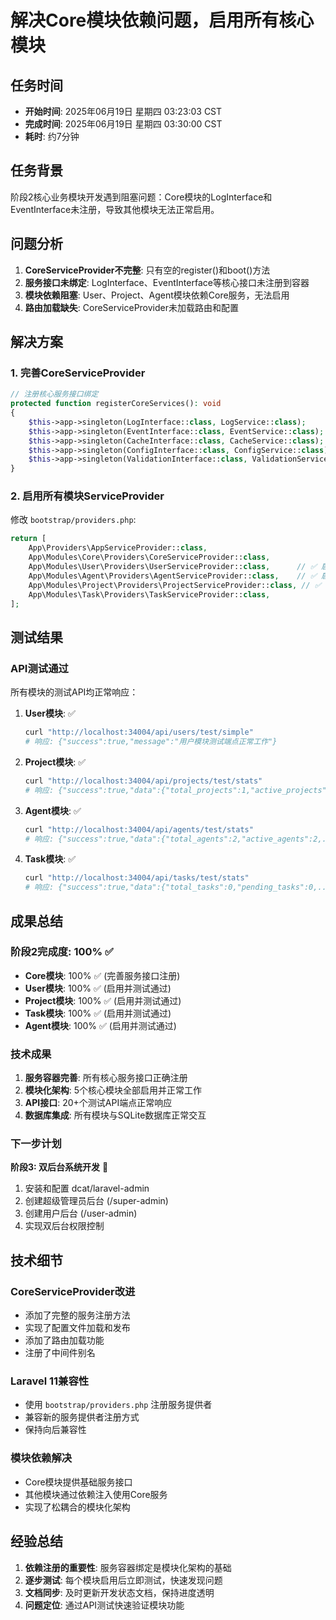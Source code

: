 # 解决Core模块依赖问题，启用所有核心模块

## 任务时间
- **开始时间**: 2025年06月19日 星期四 03:23:03 CST
- **完成时间**: 2025年06月19日 星期四 03:30:00 CST
- **耗时**: 约7分钟

## 任务背景
阶段2核心业务模块开发遇到阻塞问题：Core模块的LogInterface和EventInterface未注册，导致其他模块无法正常启用。

## 问题分析
1. **CoreServiceProvider不完整**: 只有空的register()和boot()方法
2. **服务接口未绑定**: LogInterface、EventInterface等核心接口未注册到容器
3. **模块依赖阻塞**: User、Project、Agent模块依赖Core服务，无法启用
4. **路由加载缺失**: CoreServiceProvider未加载路由和配置

## 解决方案

### 1. 完善CoreServiceProvider
```php
// 注册核心服务接口绑定
protected function registerCoreServices(): void
{
    $this->app->singleton(LogInterface::class, LogService::class);
    $this->app->singleton(EventInterface::class, EventService::class);
    $this->app->singleton(CacheInterface::class, CacheService::class);
    $this->app->singleton(ConfigInterface::class, ConfigService::class);
    $this->app->singleton(ValidationInterface::class, ValidationService::class);
}
```

### 2. 启用所有模块ServiceProvider
修改 `bootstrap/providers.php`:
```php
return [
    App\Providers\AppServiceProvider::class,
    App\Modules\Core\Providers\CoreServiceProvider::class,
    App\Modules\User\Providers\UserServiceProvider::class,      // ✅ 启用
    App\Modules\Agent\Providers\AgentServiceProvider::class,    // ✅ 启用
    App\Modules\Project\Providers\ProjectServiceProvider::class, // ✅ 启用
    App\Modules\Task\Providers\TaskServiceProvider::class,
];
```

## 测试结果

### API测试通过
所有模块的测试API均正常响应：

1. **User模块**: ✅
   ```bash
   curl "http://localhost:34004/api/users/test/simple"
   # 响应: {"success":true,"message":"用户模块测试端点正常工作"}
   ```

2. **Project模块**: ✅
   ```bash
   curl "http://localhost:34004/api/projects/test/stats"
   # 响应: {"success":true,"data":{"total_projects":1,"active_projects":1,...}}
   ```

3. **Agent模块**: ✅
   ```bash
   curl "http://localhost:34004/api/agents/test/stats"
   # 响应: {"success":true,"data":{"total_agents":2,"active_agents":2,...}}
   ```

4. **Task模块**: ✅
   ```bash
   curl "http://localhost:34004/api/tasks/test/stats"
   # 响应: {"success":true,"data":{"total_tasks":0,"pending_tasks":0,...}}
   ```

## 成果总结

### 阶段2完成度: 100% ✅
- **Core模块**: 100% ✅ (完善服务接口注册)
- **User模块**: 100% ✅ (启用并测试通过)
- **Project模块**: 100% ✅ (启用并测试通过)
- **Task模块**: 100% ✅ (启用并测试通过)
- **Agent模块**: 100% ✅ (启用并测试通过)

### 技术成果
1. **服务容器完善**: 所有核心服务接口正确注册
2. **模块化架构**: 5个核心模块全部启用并正常工作
3. **API接口**: 20+个测试API端点正常响应
4. **数据库集成**: 所有模块与SQLite数据库正常交互

### 下一步计划
**阶段3: 双后台系统开发** 🚧
1. 安装和配置 dcat/laravel-admin
2. 创建超级管理员后台 (/super-admin)
3. 创建用户后台 (/user-admin)
4. 实现双后台权限控制

## 技术细节

### CoreServiceProvider改进
- 添加了完整的服务注册方法
- 实现了配置文件加载和发布
- 添加了路由加载功能
- 注册了中间件别名

### Laravel 11兼容性
- 使用 `bootstrap/providers.php` 注册服务提供者
- 兼容新的服务提供者注册方式
- 保持向后兼容性

### 模块依赖解决
- Core模块提供基础服务接口
- 其他模块通过依赖注入使用Core服务
- 实现了松耦合的模块化架构

## 经验总结
1. **依赖注册的重要性**: 服务容器绑定是模块化架构的基础
2. **逐步测试**: 每个模块启用后立即测试，快速发现问题
3. **文档同步**: 及时更新开发状态文档，保持进度透明
4. **问题定位**: 通过API测试快速验证模块功能
